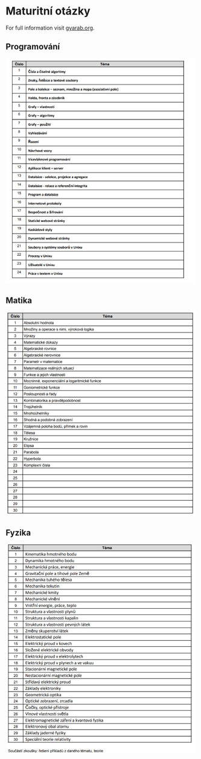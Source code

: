 # Maturitní otázky

For full information visit [gyarab.org](https://www.gyarab.cz).

## Programování

<img src="programko.PNG" alt="programovani"/>

## Matika

<img src="matika.PNG" alt="matika"/>

## Fyzika

<img src="fyzika.PNG" alt="fyzika"/>
